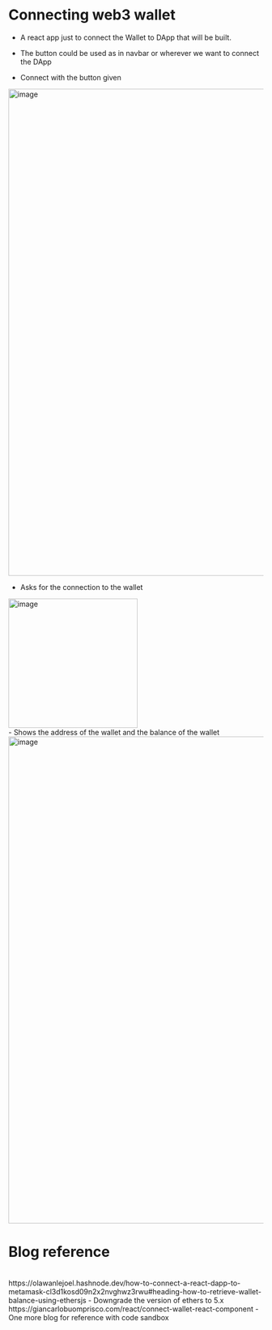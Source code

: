 # Connecting web3 wallet
- A react app just to connect the Wallet to DApp that will be built.
- The button could be used as in navbar or wherever we want to connect the DApp

- Connect with the button given
<img width="960" alt="image" src="https://user-images.githubusercontent.com/96490105/234349887-ca1bd77c-30b0-43c9-9c70-d394ff9b92e5.png">

- Asks for the connection to the wallet
<img width="255" alt="image" src="https://user-images.githubusercontent.com/96490105/234350011-2775e95c-8647-4680-a555-a3e16caf1b89.png">

<br>
- Shows the address of the wallet and the balance of the wallet
<img width="960" alt="image" src="https://user-images.githubusercontent.com/96490105/234350118-0e07c424-14ac-4d67-9c99-ab541b9586a0.png">

# Blog reference
<br>
https://olawanlejoel.hashnode.dev/how-to-connect-a-react-dapp-to-metamask-cl3d1kosd09n2x2nvghwz3rwu#heading-how-to-retrieve-wallet-balance-using-ethersjs
- Downgrade the version of ethers to 5.x

<br>
https://giancarlobuomprisco.com/react/connect-wallet-react-component
- One more blog for reference with code sandbox

